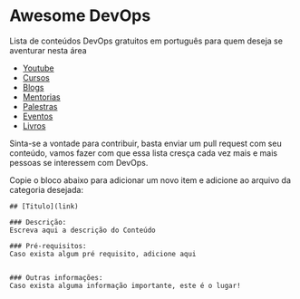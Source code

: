 # Awesome DevOps

Lista de conteúdos DevOps gratuitos em português para quem deseja se aventurar nesta área

* [Youtube](youtube.md)
* [Cursos](cursos.md)
* [Blogs](blog.md)
* [Mentorias](mentorias.md)
* [Palestras](palestras.md)
* [Eventos](eventos.md)
* [Livros](livros.md)

Sinta-se a vontade para contribuir, basta enviar um pull request com seu conteúdo, vamos fazer com que essa lista cresça cada vez mais e mais pessoas se interessem com DevOps.

Copie o bloco abaixo para adicionar um novo item e adicione ao arquivo da categoria desejada:
```
## [Titulo](link)

### Descrição:
Escreva aqui a descrição do Conteúdo

### Pré-requisitos:
Caso exista algum pré requisito, adicione aqui


### Outras informações:
Caso exista alguma informação importante, este é o lugar!
```

